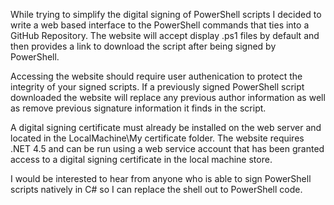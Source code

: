 While trying to simplify the digital signing of PowerShell scripts I decided to 
write a web based interface to the PowerShell commands that ties into a GitHub
Repository.  The website will accept display .ps1 files by default and then 
provides a link to download the script after being signed by PowerShell.

Accessing the website should require user authenication to protect the integrity
of your signed scripts.  If a previously signed PowerShell script downloaded the 
website will replace any previous author information as well as remove previous 
signature information it finds in the script.

A digital signing certificate must already be installed on the web server and
located in the LocalMachine\My certificate folder.  The website requires .NET 4.5 
and can be run using a web service account that has been granted access to a 
digital signing certificate in the local machine store.

I would be interested to hear from anyone who is able to sign PowerShell 
scripts natively in C# so I can replace the shell out to PowerShell code. 
